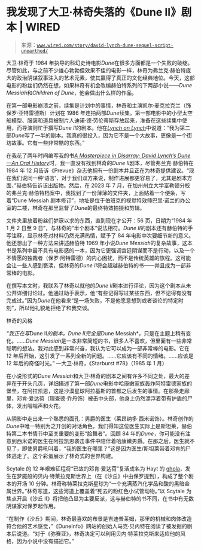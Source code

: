 <!--yml

类别：未分类

日期：2024 年 05 月 27 日 14:45:17

-->

# 我发现了大卫·林奇失落的《Dune II》剧本 | WIRED

> 来源：[`www.wired.com/story/david-lynch-dune-sequel-script-unearthed/`](https://www.wired.com/story/david-lynch-dune-sequel-script-unearthed/)

大卫·林奇于 1984 年执导的科幻史诗电影*Dune*在很多方面都是一个失败的破绽。尽管如此，与之前不少雄心勃勃但效果不佳的电影一样，林奇为弗兰克·赫伯特庞大的政治阴谋叙事注入的艺术元素，使其赢得了真正的文化经典地位。今天，这部电影的粉丝们仍然在想，如果林奇有机会改编赫伯特系列的下两部小说——*Dune Messiah*和*Children of Dune*，他会做出什么样的作品。

在第一部电影崩溃之前，续集是计划中的事情，林奇和主演凯尔·麦克拉克兰（饰保罗·亚特雷德斯）计划在 1986 年连拍两部*Dune*续集。第一部电影中的小型太空船模型、服装和道具被制片人迪诺·德·劳伦蒂斯存放起来，准备在这些续集中使用，而导演则忙于撰写*Dune II*的剧本。他在[*Lynch on Lynch*](https://www.goodreads.com/book/show/80195.Lynch_on_Lynch)中说道：“我为第二部*Dune*写了一半的剧本。我真的很投入，因为它不是一个大故事，更像是一个街坊故事。它有一些非常酷的东西。”

在我花了两年时间编写我的书[*A Masterpiece in Disarray: David Lynch’s Dune—An Oral History*](https://www.wired.com/story/masterpiece-in-disarray-david-lynchs-dune-an-oral-history-excerpt/)时，我一直没有找到林奇的*Dune II*剧本，尽管弗兰克·赫伯特在 1984 年 12 月告诉《Prevue》杂志他拥有一份剧本并且正在为林奇提供建议。“现在我们说同一种‘语言’，对于我们双方来说，制作进展都更容易了，尤其是剧本方面，”赫伯特告诉该出版物。然后，在 2023 年 7 月，在加州州立大学富勒顿分校的弗兰克·赫伯特档案中，我找到了一份薄薄的文件夹，上面贴着一个便条，写着“Dune Messiah 剧本修订”，地址是位于伯班克的视觉特效师巴里·诺兰的办公室的二楼，林奇在那里监督了*Dune*的最终特效拍摄和剪辑。

文件夹里放着粉丝们梦寐以求的东西，直到现在才公开：56 页，日期为“1984 年 1 月 2 日至 9 日”，与林奇的“半个剧本”说法相符。*Dune II*的剧本还有赫伯特的手写注释，显示林奇对材料仍然充满热情，赋予了 84 年电影中次要细节新的意义。他还想出了一种方法来讲述赫伯特 1969 年小说*Dune Messiah*的复杂故事，这本书是系列中最不具有电影感的一本，因为它更强调宫廷阴谋而不是行动，以及一个不情愿的独裁者（保罗·阿特雷德）的内心困扰，而不是传统英雄的旅程。这可能会让一些人感到亵渎，但林奇的*Dune II*将会超越赫伯特的书——并且成为一部非常棒的电影。

在撰写本文时，我联系了林奇以就他的*Dune II*剧本进行评论，因为这个剧本从未公开详细讨论过。他通过助手表示，他“有些记得写过某些东西，但不记得有没有完成过。”因为*Dune*在他看来“是一场失败，不是他愿意想到或者谈论的特定时刻”，所以他礼貌地拒绝了和我交谈。

林奇的风格

*“我正在写*Dune II*的剧本。*Dune II*完全是*Dune Messiah*，只是在主题上稍有变化。……*Dune Messiah*是一本非常简短的书，很多人不喜欢，但里面有一些非常聪明的想法。我对此感到非常兴奋，我认为它可以成为一部非常棒的电影。它在 12 年后开始，这引发了一系列全新的问题。……它应该有不同的情绪。……应该是 12 年后的奇怪时光。” —大卫·林奇，《Starburst #78》（1985 年 1 月）

在小说形式的*Dune Messiah*和大卫·林奇的剧本之间有许多不同之处，最大的差异在于开头几页，详细描述了第一部*Dune*电影中哈康嫩家族轰炸阿特雷德家族的堡垒，在阿拉凯恩，这是沙漠星球阿拉基斯的首都之后发生的事情。在那条走廊里，邓肯·爱达荷（理查德·乔丹饰）被击中头部，他身上仍然漂浮着带有护盾的尸体，发出嗡嗡声和火花。

从阴影中走出来一个熟悉的面孔：男爵的医生（莱昂纳多·西米诺饰）。林奇创作的*Dune*中唯一特别为之开创的对话角色，我们得知这位医生实际上是斯坦莱，赫伯特第二本书情节中至关重要的变形“脸舞者”。回顾 84 年的*Dune*，你可能没有注意到西米诺的医生在阿拉凯恩袭击事件中陪伴着哈康嫩男爵。在那之后，医生就不见了，即使男爵吼叫着，“我的医生在哪里？”这是因为医生/斯坦莱带着邓肯的尸体逃走了。这个彩蛋展示了林奇式的世界构建。

Scytale 的 12 年艰难征程将“已故的邓肯·爱达荷”复活成名为 Hayt 的 [ghola](https://dune.fandom.com/wiki/Ghola)，发生在梦魇般的贝内·特莱拉克斯世界上（在《沙丘》中由保罗提到），构成了整个剧本的开场 10 分钟。林奇称特莱拉克斯星球为“一个充满蒸汽化学品和酸的黑暗金属世界。”林奇写道，这些河道上覆盖着“死去的粉红色小试管动物。”以 Scytale 为焦点开启《沙丘 II》将把他凸显为主要反派，这与赫伯特的书不同，在书中有无数阴谋家对保罗起作用。

“在制作《沙丘》期间，林奇最喜欢的布景是吉迪普莱姆，那里的机械和肉体改造符合他的艺术感觉，”《DuneInfo》网站的创始人马克·贝内特在阅读了被发掘的剧本后说道。“对于《弥赛亚》，林奇决定可以利用贝内·特莱拉克斯来适应他的风格，因为小说中没有描述它。”
